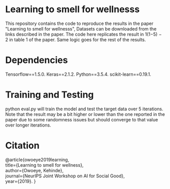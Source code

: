 # Learning to smell for wellnesss


This repository contains the code to reproduce the results in the paper "Learning to smell for wellnesss", Datasets can be downloaded from the links described in the paper. The code here replicates the result in 1(1−5) − 2 in table 1 of the paper. Same logic goes for the rest of the results.


# Dependencies
Tensorflow==1.5.0. 
Keras==2.1.2. 
Python==3.5.4. 
scikit-learn==0.19.1. 

# Training and Testing
python eval.py will train the model and test the target data over 5 iterations.
Note that the result may be a bit higher or lower than the one reported in the paper due to some randomness issues but should converge to that value over longer iterations.

# Citation
@article{owoeye2019learning,  
  title={Learning to smell for wellness},  
  author={Owoeye, Kehinde},  
  journal={NeurIPS Joint Workshop on AI for Social Good},  
  year={2019}. 
}
